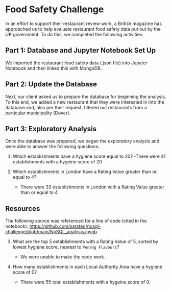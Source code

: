 # Food Safety Challenge
In an effort to support their restaurant review work, a British magazine has approached us to help evaluate restaurant food safety data put out by the UK government. To do this, we completed the following activities:

## Part 1: Database and Jupyter Notebook Set Up
We imported the restaurant food safety data (.json file) into Jupyter Notebook and then linked this with MongoDB.

## Part 2: Update the Database
Next, our client asked us to prepare the database for beginning the analysis. To this end, we added a new restaurant that they were interested in into the database and, also per their request, filtered out restaurants from a particular municipality (Dover).

## Part 3: Exploratory Analysis
Once the database was prepared, we began the exploratory analysis and were able to answer the following questions:

1. Which establishments have a hygiene score equal to 20?
    -There were 41 establishments with a hygeine score of 20
    
2. Which establishments in London have a Rating Value greater than or equal to 4?
   - There were 33 establishments in London with a Rating Value greater than or equal to 4
  
## Resources
The following source was referenced for a line of code (cited in the notebook): https://github.com/sarsteg/nosql-challenge/blob/main/NoSQL_analysis.ipynb



3. What are the top 5 establishments with a Rating Value of 5, sorted by lowest hygiene score, nearest to `Penang Flavours`?
    - We were unable to make the code work.

4. How many establishments in each Local Authority Area have a hygiene score of 0?
    - There were 55 total establishments with a hygeine score of 0.
